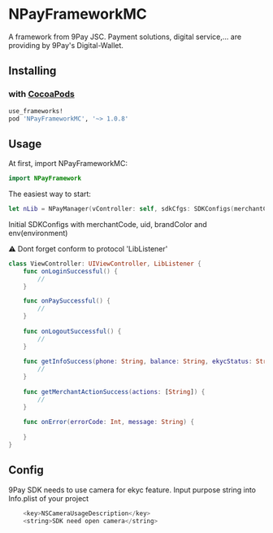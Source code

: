 # NPayFrameworkMC 
A framework from 9Pay JSC. Payment solutions, digital service,... are providing by 9Pay's Digital-Wallet.

## Installing

### with [CocoaPods](https://cocoapods.org)
```ruby
use_frameworks!
pod 'NPayFrameworkMC', '~> 1.0.8'
```

## Usage

At first, import NPayFrameworkMC:

```swift
import NPayFramework
```

The easiest way to start:
```swift
let nLib = NPayManager(vController: self, sdkCfgs: SDKConfigs(merchantCode: "NGuTdi", uid: "uid", brandColor: "-15356318", env: .sandbox))
```

Initial SDKConfigs with merchantCode, uid, brandColor and env(environment)

⚠️ Dont forget conform to protocol 'LibListener'

```swift
class ViewController: UIViewController, LibListener {
    func onLoginSuccessful() {
        //
    }

    func onPaySuccessful() {
        //
    }
    
    func onLogoutSuccessful() {
        //
    }
    
    func getInfoSuccess(phone: String, balance: String, ekycStatus: String) {
        //
    }
    
    func getMerchantActionSuccess(actions: [String]) {
        //
    }
    
    func onError(errorCode: Int, message: String) {
        
    }
}
```

## Config

9Pay SDK needs to use camera for ekyc feature.
Input purpose string into Info.plist of your project

```swift
    <key>NSCameraUsageDescription</key>
    <string>SDK need open camera</string>
```
